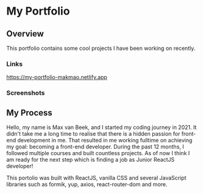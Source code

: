 # My Portfolio


## Overview

This portfolio contains some cool projects I have been working on recently.

### Links

https://my-portfolio-makmao.netlify.app

### Screenshots

## My Process

Hello, my name is Max van Beek, and I started my coding journey in 2021. It didn't take me a long time to realise that there is a hidden passion for front-end development in me. That resulted in me working fulltime on achieving my goal: becoming a front-end developer. During the past 12 months, I followed multiple courses and built countless projects. As of now I think I am ready for the next step which is finding a job as Junior ReactJS developer!

This portolio was built with ReactJS, vanilla CSS and several JavaScript libraries such as formik, yup, axios, react-router-dom and more.
